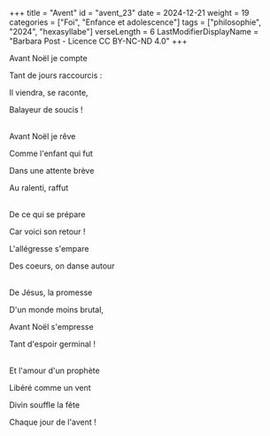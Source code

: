 +++
title = "Avent"
id = "avent_23"
date = 2024-12-21
weight = 19
categories = ["Foi", "Enfance et adolescence"]
tags = ["philosophie", "2024", "hexasyllabe"]
verseLength = 6
LastModifierDisplayName = "Barbara Post - Licence CC BY-NC-ND 4.0"
+++

Avant Noël je compte

Tant de jours raccourcis :

Il viendra, se raconte,

Balayeur de soucis !

 \
Avant Noël je rêve

Comme l'enfant qui fut

Dans une attente brève

Au ralenti, raffut

 \
De ce qui se prépare

Car voici son retour !

L'allégresse s'empare

Des coeurs, on danse autour

 \
De Jésus, la promesse

D'un monde moins brutal, 

Avant Noël s'empresse

Tant d'espoir germinal !

 \
Et l'amour d'un prophète

Libéré comme un vent

Divin souffle la fête

Chaque jour de l'avent !
